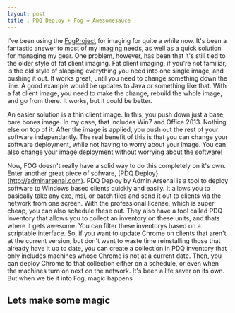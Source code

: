 ```yaml
---
layout: post
title : PDQ Deploy + Fog = Awesomesauce
---
```


I've been using the [FogProject](https://fogproject.org) for imaging for quite a while now. It's been a fantastic answer to most of my 
imaging needs, as well as a quick solution for managing my gear. One problem, however, has been that it's still tied to the
older style of fat client imaging. Fat client imaging, if you're not familiar, is the old style of slapping everything you 
need into one single image, and pushing it out. It works great, until you need to change something down the line. A good example
would be updates to Java or something like that. With a fat client image, you need to make the change, rebuild the whole image, 
and go from there. It works, but it could be better. 

An easier solution is a thin client image. In this, you push down just a base, bare bones image. In my case, that includes Win7
and Office 2013. Nothing else on top of it. After the image is applied, you push out the rest of your software independantly. The
real benefit of this is that you can change your software deployment, while not having to worry about your image. You can also change your
image deployment without worrying about the software! 

Now, FOG doesn't really have a solid way to do this completely on it's own. Enter another great piece of sofware, [PDQ Deploy}(http://adminarsenal.com).
PDQ Deploy by Admin Arsenal is a tool to deploy software to Windows based clients quickly and easily. It allows you to basically take any exe, msi, or batch 
files and send it out to clients via the network from one screen. With the professional license, which is super cheap, you can also schedule these out. 
They also have a tool called PDQ Inventory that allows you to collect an inventory on these units, and thats where it gets awesome. You can filter 
these inventorys based on a scriptable interface. So, if you want to update Chrome on clients that aren't at the current version, but don't want to 
waste time reinstalling those that already have it up to date, you can create a collection in PDQ inventory that only includes machines whose Chrome is
not at a current date. Then, you can deploy Chrome to that collection either on a schedule, or even when the machines turn on next on the network. 
It's been a life saver on its own. But when we tie it into Fog, magic happens

## Lets make some magic


